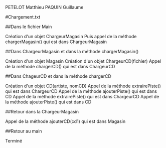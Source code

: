 PETELOT Matthieu
PAQUIN Guillaume

#Chargement.txt

##Dans le fichier Main

Création d'un objet ChargeurMagasin
Puis appel de la méthode chargerMagasin() qui est dans ChargeurMagasin

##Dans ChargeurMagasin et dans la méthode chargerMagasin()

Création d'un objet Magasin
Création d'un objet ChargeurCD(fichier)
Appel de la méthode chargerCD() qui est dans ChargeurCD

##Dans ChageurCD et dans la méthode chargerCD

Création d'un objet CD(artiste, nomCD)
Appel de la méthode extrairePiste() qui est dans ChargeurCD
Appel de la méthode ajouterPiste() qui est dans CD
Appel de la méthode extrairePiste() qui est dans ChargeurCD
Appel de la méthode ajouterPiste() qui est dans CD

##Retour dans la ChargeurMagasin

Appel de la méthode ajouterCD(cd1) qui est dans Magasin

##Retour au main

Terminé


